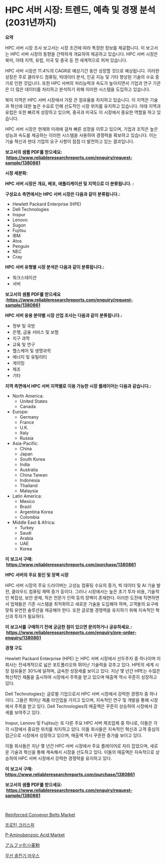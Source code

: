 <p><h1>HPC 서버 시장: 트렌드, 예측 및 경쟁 분석 (2031년까지)</h1></p><p><strong>요약</strong></p>
<p><p>HPC 서버 시장 조사 보고서는 시장 조건에 따라 특정한 정보를 제공합니다. 이 보고서는 HPC 서버 시장의 동향을 간략하게 개요하여 제공하고 있습니다. HPC 서버 시장은 북미, 아태 지역, 유럽, 미국 및 중국 등 전 세계적으로 퍼져 있습니다.</p><p>HPC 서버 시장은 11.4%의 CAGR로 예상기간 동안 성장할 것으로 예상됩니다. 이러한 성장은 주로 클라우드 컴퓨팅, 빅데이터 분석, 인공 지능 및 기타 향상된 기술의 수요 증가로 인한 것입니다. 또한 HPC 서버의 처리능력과 속도가 높아지면서 기업과 연구 기관은 더 많은 데이터를 처리하고 분석하기 위해 이러한 시스템을 도입하고 있습니다.</p><p>북미 지역은 HPC 서버 시장에서 가장 큰 점유율을 차지하고 있습니다. 이 지역은 기술과 혁신에 대한 높은 수요로 인해 선도적인 시장 위치를 유지하고 있습니다. 아태 지역과 유럽은 또한 빠르게 성장하고 있으며, 중국과 미국도 이 시장에서 중요한 역할을 하고 있습니다.</p><p>HPC 서버 시장은 현재와 미래에 걸쳐 빠른 성장을 이루고 있으며, 기업과 조직은 높은 성능과 속도를 제공하는 이러한 시스템을 사용하여 경쟁력을 확보하고 있습니다. 이는 기술 혁신과 현대 기업의 요구 사항이 점점 더 발전하고 있는 결과입니다.</p></p>
<p><strong>보고서의 샘플 PDF를 받으세요: &nbsp;<a href="https://www.reliableresearchreports.com/enquiry/request-sample/1380861">https://www.reliableresearchreports.com/enquiry/request-sample/1380861</a></strong></p>
<p><strong>시장 세분화:</strong></p>
<p><strong> HPC 서버 시장은 개요, 배포, 애플리케이션 및 지역으로 더 분류됩니다. :</strong></p>
<p><strong>구성요소 측면에서는 HPC 서버 시장은 다음과 같이 분류됩니다.:</strong></p>
<p><ul><li>Hewlett Packard Enterprise (HPE)</li><li>Dell Technologies</li><li>Inspur</li><li>Lenovo</li><li>Sugon</li><li>Fujitsu</li><li>IBM</li><li>Atos</li><li>Penguin</li><li>NEC</li><li>Cray</li></ul></p>
<p><strong> HPC 서버 유형별 시장 분석은 다음과 같이 분류됩니다.:</strong></p>
<p><ul><li>워크스테이션</li><li>서버</li></ul></p>
<p><strong>보고서의 샘플 PDF를 받으세요 :<a href="https://www.reliableresearchreports.com/enquiry/request-sample/1380861">https://www.reliableresearchreports.com/enquiry/request-sample/1380861</a></strong></p>
<p><strong> HPC 서버 응용 분야별 시장 산업 조사는 다음과 같이 분류됩니다.:</strong></p>
<p><ul><li>정부 및 국방</li><li>은행, 금융 서비스 및 보험</li><li>지구 과학</li><li>교육 및 연구</li><li>헬스케어 및 생명과학</li><li>에너지 및 유틸리티</li><li>게이밍</li><li>제조</li><li>기타</li></ul></p>
<p><strong>지역 측면에서 HPC 서버 지역별로 이용 가능한 시장 플레이어는 다음과 같습니다.:</strong></p>
<p><ul>
    <li>
        North America:
        <ul>
            <li>United States</li>
            <li>Canada</li>
        </ul>
    </li>
    <li>
        Europe:
        <ul>
            <li>Germany</li>
            <li>France</li>
            <li>U.K.</li>
            <li>Italy</li>
            <li>Russia</li>
        </ul>
    </li>
    <li>
        Asia-Pacific:
        <ul>
            <li>China</li>
            <li>Japan</li>
            <li>South Korea</li>
            <li>India</li>
            <li>Australia</li>
            <li>China Taiwan</li>
            <li>Indonesia</li>
            <li>Thailand</li>
            <li>Malaysia</li>
        </ul>
    </li>
    <li>
        Latin America:
        <ul>
            <li>Mexico</li>
            <li>Brazil</li>
            <li>Argentina Korea</li>
            <li>Colombia</li>
        </ul>
    </li>
    <li>
        Middle East & Africa:
        <ul>
            <li>Turkey</li>
            <li>Saudi</li>
            <li>Arabia</li>
            <li>UAE</li>
            <li>Korea</li>
        </ul>
    </li>
    </ul></p>
<p><strong>이 보고서 구매: &nbsp;<a href="https://www.reliableresearchreports.com/purchase/1380861">https://www.reliableresearchreports.com/purchase/1380861</a></strong></p>
<p><strong>HPC 서버의 주요 동인 및 장벽 시장</strong></p>
<p><p>HPC 서버 시장의 주요 드라이버는 고성능 컴퓨팅 수요의 증가, 빅 데이터 및 AI 기술 발전, 클라우드 컴퓨팅 채택 증가 등이다. 그러나 시장에서는 높은 초기 투자 비용, 기술적인 복잡성, 보안 문제, 적은 전문가 인력 등의 장벽이 존재한다. 이러한 도전에 직면하면서 업체들은 기존 시스템을 최적화하고 새로운 기술을 도입해야 하며, 고객들의 요구에 맞춰 유연한 솔루션을 제공해야 한다. 또한 글로벌 경쟁력을 유지하기 위해 지속적인 혁신과 투자가 필요하다.</p></p>
<p><strong>이 보고서를 구매하기 전에 궁금한 점이 있으면 문의하거나 공유하세요.: &nbsp;<a href="https://www.reliableresearchreports.com/enquiry/pre-order-enquiry/1380861">https://www.reliableresearchreports.com/enquiry/pre-order-enquiry/1380861</a></strong></p>
<p><strong>경쟁 구도</strong></p>
<p><p>Hewlett Packard Enterprise (HPE) 는 HPC 서버 시장에서 선두주자 중 하나이며 이 회사는 전세계적으로 넓은 포트폴리오와 뛰어난 기술력을 갖추고 있다. HPE의 세계 시장 점유율은 30%에 달하며, 급속한 성장세를 보이고 있다. 지난 몇 년간 HPE는 수많은 혁신적인 제품을 출시하여 시장에서 주목을 받고 있으며 매출액 역시 꾸준히 성장하고 있다.</p><p>Dell Technologies는 글로벌 기업으로서 HPC 서버 시장에서 강력한 경쟁자 중 하나이다. 그들은 뛰어난 제품 라인업을 가지고 있으며, 지속적인 연구 및 개발을 통해 시장에서 주목을 받고 있다. Dell Technologies의 매출액은 꾸준히 상승하여 시장에서 강세를 보여주고 있다.</p><p>Inspur, Lenovo 및 Fujitsu는 또 다른 주요 HPC 서버 제조업체 중 하나로, 이들은 각각 시장에서 중요한 위치를 차지하고 있다. 이들 회사들은 지속적인 혁신과 고객 중심의 접근으로 시장에서 성장하고 있으며, 매출액 역시 꾸준한 증가를 보이고 있다.</p><p>이들 회사들은 지난 몇 년간 HPC 서버 시장에서 주요 플레이어로 자리 잡았으며, 새로운 기술과 혁신을 통해 계속해서 시장을 선도하고 있다. 이들의 매출액은 지속적으로 상승하여 HPC 서버 시장에서 강력한 경쟁력을 유지하고 있다.</p></p>
<p><strong>이 보고서 구매: &nbsp; <a href="https://www.reliableresearchreports.com/purchase/1380861">https://www.reliableresearchreports.com/purchase/1380861</a></strong></p>
<p><strong>보고서의 샘플 PDF를 받으세요: &nbsp;<a href="https://www.reliableresearchreports.com/enquiry/request-sample/1380861">https://www.reliableresearchreports.com/enquiry/request-sample/1380861</a></strong><strong></strong></p>
<p>&nbsp;</p>
<p><p><a href="https://www.linkedin.com/pulse/reinforced-conveyor-belts-market-size-examines-its-f8uce?trackingId=xXlIFWGn6O0gnVBlieTg%2FA%3D%3D">Reinforced Conveyor Belts Market</a></p><p><a href="https://medium.com/@flower89678/%EB%8B%A8%EB%B0%B1%EC%A7%88-%ED%81%AC%EB%A6%AC%EC%8A%A4%ED%94%BC-%EC%8B%9C%EC%9E%A5-%EC%A7%80%ED%91%9C-%ED%95%B4%EB%8F%85-%EC%8B%9C%EC%9E%A5-%EC%A0%90%EC%9C%A0%EC%9C%A8-%ED%8A%B8%EB%A0%8C%EB%93%9C-%EB%B0%8F-%EC%84%B1%EC%9E%A5-%ED%8C%A8%ED%84%B4-67c6fcef8d26">프로틴 크리스피</a></p><p><a href="https://www.linkedin.com/pulse/p-aminobenzoic-acid-market-size-share-amp-trends-analysis-kcklf?trackingId=5indrgDE04eh%2FKo9Y%2BOZ4Q%3D%3D">P-Aminobenzoic Acid Market</a></p><p><a href="https://github.com/zoetazuur/Market-Research-Report-List-1/blob/main/369703413000.md">アルファ化小麦粉</a></p><p><a href="https://medium.com/@earlfeffersj/%EB%AC%B4%EC%84%A0-%EC%B6%A9%EC%A0%84%EC%8B%9D-%EB%A7%88%EC%9A%B0%EC%8A%A4-%EC%8B%9C%EC%9E%A5-%EC%9D%B8%EC%82%AC%EC%9D%B4%ED%8A%B8-%EC%8B%9C%EC%9E%A5-%EB%8F%99%ED%96%A5-%EC%84%B1%EC%9E%A5-2024%EB%85%84%EB%B6%80%ED%84%B0-2031%EB%85%84%EA%B9%8C%EC%A7%80-%EC%98%88%EC%B8%A1-dc242fc17391">무선 충전기 마우스</a></p></p>